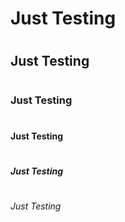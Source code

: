 # <h1> Just Testing </h1>
# <h2> Just Testing </h2>
# <h3> Just Testing </h3>
# <h4> Just Testing </h4>
# <h5> Just Testing </h5>
# <h6> Just Testing </h6>
